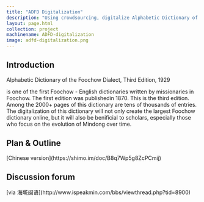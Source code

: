 ```yaml
---
title: "ADFD Digitalization"
description: "Using crowdsourcing, digitalize Alphabetic Dictionary of the Foochow Dialect."
layout: page.html
collection: project
machinename: ADFD-digitalization
image: adfd-digitalization.png
---
```


<h2 class="ms-Font-xxl">Introduction</h2>
Alphabetic Dictionary of the Foochow Dialect, Third Edition, 1929

is one of the first Foochow - English dictionaries written by missionaries in Foochow.
The first edition was publishedin 1870. This is the third edition.
Among the 2000+ pages of this dictionary are tens of thousands of entries.
The digitalization of this dictionary will not only create the largest Foochow dictionary online,
but it will also be benificial to scholars, especially those who focus on the evolution of Mindong over time.
<h2 class="ms-Font-xxl">Plan & Outline</h2>
[Chinese version](https://shimo.im/doc/B8q7Wp5g8ZcPCmij)

<h2 class="ms-Font-xxl">Discussion forum</h2>
[via 海墘闽语](http://www.ispeakmin.com/bbs/viewthread.php?tid=8900)